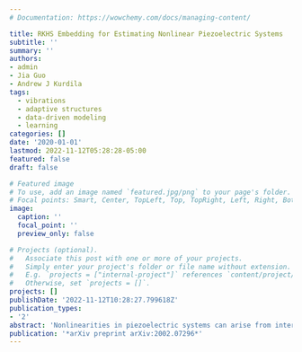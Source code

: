 ```yaml
---
# Documentation: https://wowchemy.com/docs/managing-content/

title: RKHS Embedding for Estimating Nonlinear Piezoelectric Systems
subtitle: ''
summary: ''
authors:
- admin
- Jia Guo
- Andrew J Kurdila
tags: 
  - vibrations
  - adaptive structures
  - data-driven modeling
  - learning
categories: []
date: '2020-01-01'
lastmod: 2022-11-12T05:28:28-05:00
featured: false
draft: false

# Featured image
# To use, add an image named `featured.jpg/png` to your page's folder.
# Focal points: Smart, Center, TopLeft, Top, TopRight, Left, Right, BottomLeft, Bottom, BottomRight.
image:
  caption: ''
  focal_point: ''
  preview_only: false

# Projects (optional).
#   Associate this post with one or more of your projects.
#   Simply enter your project's folder or file name without extension.
#   E.g. `projects = ["internal-project"]` references `content/project/deep-learning/index.md`.
#   Otherwise, set `projects = []`.
projects: []
publishDate: '2022-11-12T10:28:27.799618Z'
publication_types:
- '2'
abstract: 'Nonlinearities in piezoelectric systems can arise from internal factors such as nonlinear constitutive laws or external factors like realizations of boundary conditions. It can be difficult or even impossible to derive detailed models from the first principles of all the sources of nonlinearity in a system. As a specific example, in traditional modeling techniques that use electric enthalpy density with higher-order terms, it can be problematic to choose which polynomial nonlinearities are essential. This paper introduces adaptive estimator techniques to estimate the nonlinearities that can arise in certain piezoelectric systems. Here an underlying assumption is that the nonlinearities can be modeled as functions in a reproducing kernel Hilbert space (RKHS). Unlike traditional modeling approaches, the approach discussed in this paper allows the development of models without knowledge of the precise form or structure of the nonlinearity. This approach can be viewed as a data-driven method to approximate the unknown nonlinear system. This paper introduces the theory behind the adaptive estimator and studies the effectiveness of this approach numerically for a class of nonlinear piezoelectric composite beams.'
publication: '*arXiv preprint arXiv:2002.07296*'
---
```

